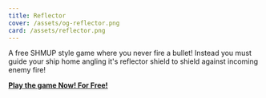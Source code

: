 ```yaml
---
title: Reflector
cover: /assets/og-reflector.png
card: /assets/reflector.png
---
```

A free SHMUP style game where you never fire a bullet! Instead you must guide your ship home angling it's reflector shield to shield against incoming enemy fire!

**[Play the game Now! For Free!](https://reflector.space)**